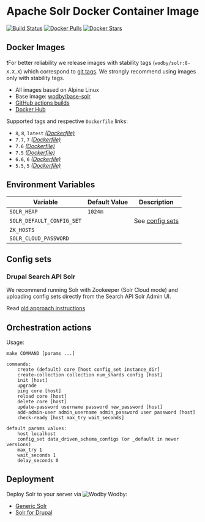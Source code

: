 # Apache Solr Docker Container Image

[![Build Status](https://github.com/wodby/solr/workflows/Build%20docker%20image/badge.svg)](https://github.com/wodby/solr/actions)
[![Docker Pulls](https://img.shields.io/docker/pulls/wodby/solr.svg)](https://hub.docker.com/r/wodby/solr)
[![Docker Stars](https://img.shields.io/docker/stars/wodby/solr.svg)](https://hub.docker.com/r/wodby/solr)

## Docker Images

❗️For better reliability we release images with stability tags (`wodby/solr:8-X.X.X`) which correspond to [git tags](https://github.com/wodby/solr/releases). We strongly recommend using images only with stability tags. 

- All images based on Alpine Linux
- Base image: [wodby/base-solr](https://github.com/wodby/base-solr)
- [GitHub actions builds](https://github.com/wodby/solr/actions) 
- [Docker Hub](https://hub.docker.com/r/wodby/solr)

[_(Dockerfile)_]: https://github.com/wodby/solr/tree/master/Dockerfile

Supported tags and respective `Dockerfile` links:

* `8`, `8`, `latest` [_(Dockerfile)_]
* `7.7`, `7` [_(Dockerfile)_]
* `7.6` [_(Dockerfile)_]
* `7.5` [_(Dockerfile)_]
* `6.6`, `6` [_(Dockerfile)_]
* `5.5`, `5` [_(Dockerfile)_]

## Environment Variables

| Variable                  | Default Value | Description                     |
|---------------------------|---------------|---------------------------------|
| `SOLR_HEAP`               | `1024m `      |                                 |
| `SOLR_DEFAULT_CONFIG_SET` |               | See [config sets](#config-sets) |
| `ZK_HOSTS`                |               |                                 |
| `SOLR_CLOUD_PASSWORD`     |               |                                 |

## Config sets

### Drupal Search API Solr

We recommend running Solr with Zookeeper (Solr Cloud mode) and uploading config sets directly from the Search API Solr Admin UI.

Read [old approach instructions](docs/search_api_solr_old.md)

## Orchestration actions

Usage:
```
make COMMAND [params ...]

commands:
    create (default) core [host config_set instance_dir]
    create-collection collection num_shards config [host] 
    init [host] 
    upgrade 
    ping core [host]
    reload core [host]
    delete core [host]
    update-password username password new_password [host]
    add-admin-user admin_username admin_password user password [host]
    check-ready [host max_try wait_seconds]
 
default params values:
    host localhost
    config_set data_driven_schema_configs (or _default in newer versions)
    max_try 1
    wait_seconds 1
    delay_seconds 0
```

## Deployment

Deploy Solr to your server via ![Wodby](https://www.google.com/s2/favicons?domain=wodby.com) Wodby: 

* [Generic Solr](https://wodby.com/stacks/solr)
* [Solr for Drupal](https://wodby.com/stacks/solr-drupal)
